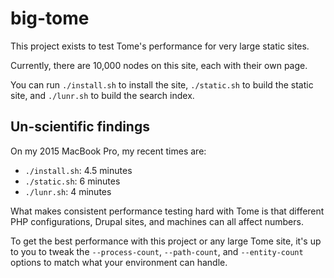 # big-tome

This project exists to test Tome's performance for very large static sites.

Currently, there are 10,000 nodes on this site, each with their own page.

You can run `./install.sh` to install the site, `./static.sh` to build the
static site, and `./lunr.sh` to build the search index.

## Un-scientific findings

On my 2015 MacBook Pro, my recent times are:

- `./install.sh`: 4.5 minutes
- `./static.sh`: 6 minutes
- `./lunr.sh`: 4 minutes

What makes consistent performance testing hard with Tome is that different PHP
configurations, Drupal sites, and machines can all affect numbers.

To get the best performance with this project or any large Tome site, it's up
to you to tweak the `--process-count`, `--path-count`, and `--entity-count`
options to match what your environment can handle.
